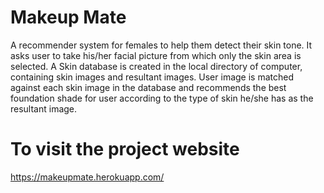 # Makeup Mate

A recommender system for females to help them detect their skin tone. 
It asks user to take his/her facial picture from which only the skin area is selected. 
A Skin database is created in the local directory of computer, containing skin images and resultant images. 
User image is matched against each skin image in the database and recommends the best foundation shade for user according to the type of skin he/she has as the resultant image.

# To visit the project website

https://makeupmate.herokuapp.com/
